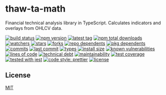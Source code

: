 # thaw-ta-math
Financial technical analysis library in TypeScript. Calculates indicators and overlays from OHLCV data.

[![build status][build-status-badge-image]][build-status-url]
[![npm version][npm-version-badge-image]][npm-version-url]
[![latest tag][latest-tag-badge-image]][latest-tag-url]
[![npm total downloads][npm-total-downloads-badge-image]][npm-total-downloads-url]
[![watchers][watchers-badge-image]][watchers-url]
[![stars][stars-badge-image]][stars-url]
[![forks][forks-badge-image]][forks-url]
[![repo dependents][repo-dependents-badge-image]][repo-dependents-url]
[![pkg dependents][pkg-dependents-badge-image]][pkg-dependents-url]
[![commits][commits-badge-image]][commits-url]
[![last commit][last-commit-badge-image]][last-commit-url]
[![types][types-badge-image]][types-url]
[![install size][install-size-badge-image]][install-size-url]
[![known vulnerabilities][known-vulnerabilities-badge-image]][known-vulnerabilities-url]
[![lines of code][lines-of-code-badge-image]][lines-of-code-url]
[![technical debt][technical-debt-badge-image]][technical-debt-url]
[![maintainability][maintainability-badge-image]][maintainability-url]
[![test coverage][test-coverage-badge-image]][test-coverage-url]
[![tested with jest][jest-badge-image]][jest-url]
[![code style: prettier][prettier-badge-image]][prettier-url]
[![license][license-badge-image]][license-url]

## License
[MIT](https://choosealicense.com/licenses/mit/)

[build-status-badge-image]: https://circleci.com/gh/tom-weatherhead/common-utilities.ts.svg?style=shield
[build-status-url]: https://circleci.com/gh/tom-weatherhead/common-utilities.ts
[npm-version-badge-image]: https://img.shields.io/npm/v/thaw-ta-math.svg
[npm-version-url]: https://www.npmjs.com/package/thaw-ta-math
[latest-tag-badge-image]: https://badgen.net/github/tag/tom-weatherhead/thaw-ta-math
[latest-tag-url]: https://github.com/tom-weatherhead/thaw-ta-math/tags
[npm-total-downloads-badge-image]: https://img.shields.io/npm/dt/thaw-ta-math.svg
[npm-total-downloads-url]: https://www.npmjs.com/package/thaw-ta-math
[watchers-badge-image]: https://badgen.net/github/watchers/tom-weatherhead/thaw-ta-math
[watchers-url]: https://github.com/tom-weatherhead/thaw-ta-math/watchers
[stars-badge-image]: https://badgen.net/github/stars/tom-weatherhead/thaw-ta-math
[stars-url]: https://github.com/tom-weatherhead/thaw-ta-math/stargazers
[forks-badge-image]: https://badgen.net/github/forks/tom-weatherhead/thaw-ta-math
[forks-url]: https://github.com/tom-weatherhead/thaw-ta-math/network/members
[repo-dependents-badge-image]: https://badgen.net/github/dependents-repo/tom-weatherhead/thaw-ta-math
[repo-dependents-url]: https://badgen.net/github/dependents-repo/tom-weatherhead/thaw-ta-math
[pkg-dependents-badge-image]: https://badgen.net/github/dependents-pkg/tom-weatherhead/thaw-ta-math
[pkg-dependents-url]: https://badgen.net/github/dependents-pkg/tom-weatherhead/thaw-ta-math
[commits-badge-image]: https://badgen.net/github/commits/tom-weatherhead/thaw-ta-math
[commits-url]: https://github.com/tom-weatherhead/thaw-ta-math/commits/master
[last-commit-badge-image]: https://badgen.net/github/last-commit/tom-weatherhead/thaw-ta-math
[last-commit-url]: https://badgen.net/github/last-commit/tom-weatherhead/thaw-ta-math
[types-badge-image]: https://badgen.net/npm/types/thaw-ta-math
[types-url]: https://badgen.net/npm/types/thaw-ta-math
[install-size-badge-image]: https://badgen.net/packagephobia/install/thaw-ta-math
[install-size-url]: https://badgen.net/packagephobia/install/thaw-ta-math
[known-vulnerabilities-badge-image]: https://snyk.io/test/github/tom-weatherhead/thaw-ta-math/badge.svg?targetFile=package.json&package-lock.json
[known-vulnerabilities-url]: https://snyk.io/test/github/tom-weatherhead/thaw-ta-math?targetFile=package.json&package-lock.json
[lines-of-code-badge-image]: https://badgen.net/codeclimate/loc/tom-weatherhead/thaw-ta-math
[lines-of-code-url]: https://badgen.net/codeclimate/loc/tom-weatherhead/thaw-ta-math
[technical-debt-badge-image]: https://badgen.net/codeclimate/tech-debt/tom-weatherhead/thaw-ta-math
[technical-debt-url]: https://badgen.net/codeclimate/tech-debt/tom-weatherhead/thaw-ta-math
[maintainability-badge-image]: https://api.codeclimate.com/v1/badges/c145f666856d62f767c9/maintainability
[maintainability-url]: https://codeclimate.com/github/tom-weatherhead/thaw-ta-math/maintainability
[test-coverage-badge-image]: https://api.codeclimate.com/v1/badges/c145f666856d62f767c9/test_coverage
[test-coverage-url]: https://codeclimate.com/github/tom-weatherhead/thaw-ta-math/test_coverage
[jest-badge-image]: https://img.shields.io/badge/tested_with-jest-99424f.svg
[jest-url]: https://github.com/facebook/jest
[prettier-badge-image]: https://img.shields.io/badge/code_style-prettier-ff69b4.svg?style=flat-square
[prettier-url]: https://github.com/prettier/prettier
[license-badge-image]: https://img.shields.io/github/license/mashape/apistatus.svg
[license-url]: https://github.com/tom-weatherhead/thaw-ta-math/blob/master/LICENSE
